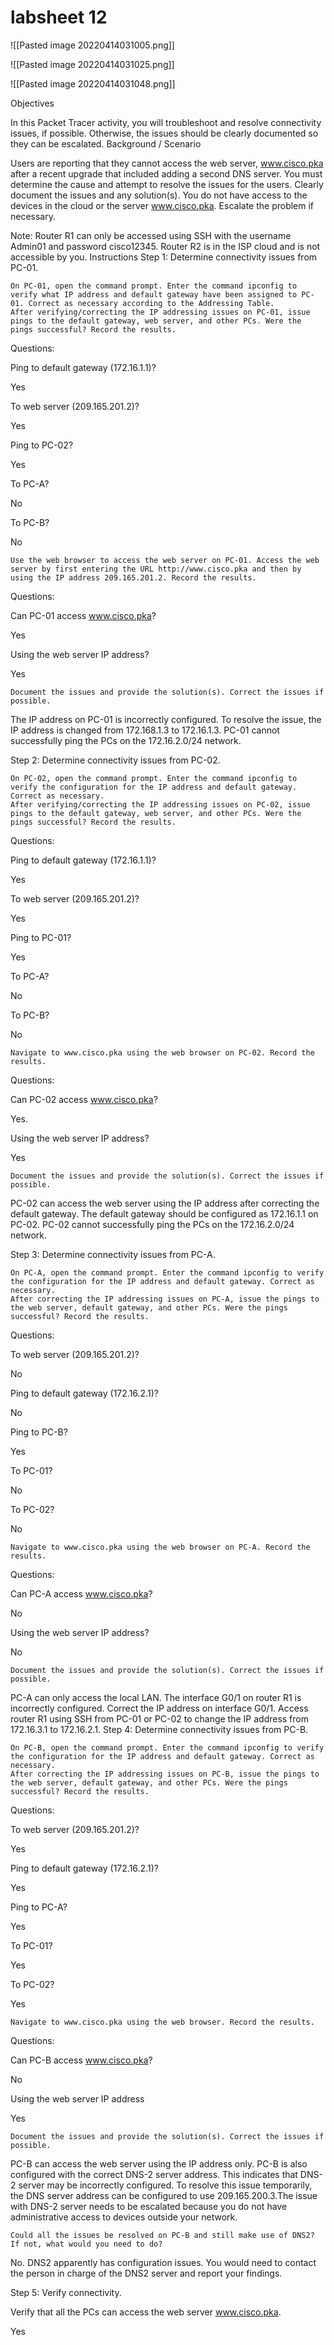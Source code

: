 # labsheet 12

![[Pasted image 20220414031005.png]]


![[Pasted image 20220414031025.png]]

![[Pasted image 20220414031048.png]]



Objectives

In this Packet Tracer activity, you will troubleshoot and resolve connectivity issues, if possible. Otherwise, the issues should be clearly documented so they can be escalated.
Background / Scenario

Users are reporting that they cannot access the web server, www.cisco.pka after a recent upgrade that included adding a second DNS server. You must determine the cause and attempt to resolve the issues for the users. Clearly document the issues and any solution(s). You do not have access to the devices in the cloud or the server www.cisco.pka. Escalate the problem if necessary.

Note: Router R1 can only be accessed using SSH with the username Admin01 and password cisco12345. Router R2 is in the ISP cloud and is not accessible by you.
Instructions
Step 1:  Determine connectivity issues from PC-01.

    On PC-01, open the command prompt. Enter the command ipconfig to verify what IP address and default gateway have been assigned to PC-01. Correct as necessary according to the Addressing Table.
    After verifying/correcting the IP addressing issues on PC-01, issue pings to the default gateway, web server, and other PCs. Were the pings successful? Record the results.

Questions:

Ping to default gateway (172.16.1.1)?


Yes

To web server (209.165.201.2)?


Yes

Ping to PC-02?


Yes

To PC-A?


No

To PC-B?


No

    Use the web browser to access the web server on PC-01. Access the web server by first entering the URL http://www.cisco.pka and then by using the IP address 209.165.201.2. Record the results.

Questions:

Can PC-01 access www.cisco.pka?


Yes

Using the web server IP address?


Yes

    Document the issues and provide the solution(s). Correct the issues if possible.

The IP address on PC-01 is incorrectly configured. To resolve the issue, the IP address is changed from 172.168.1.3 to 172.16.1.3. PC-01 cannot successfully ping the PCs on the 172.16.2.0/24 network.


Step 2:  Determine connectivity issues from PC-02.

    On PC-02, open the command prompt. Enter the command ipconfig to verify the configuration for the IP address and default gateway. Correct as necessary.
    After verifying/correcting the IP addressing issues on PC-02, issue pings to the default gateway, web server, and other PCs. Were the pings successful? Record the results.

Questions:

Ping to default gateway (172.16.1.1)?


Yes

To web server (209.165.201.2)?


Yes

Ping to PC-01?


Yes

To PC-A?


No

To PC-B?


No

    Navigate to www.cisco.pka using the web browser on PC-02. Record the results.

Questions:

Can PC-02 access www.cisco.pka?


Yes.

Using the web server IP address?


Yes

    Document the issues and provide the solution(s). Correct the issues if possible.

PC-02 can access the web server using the IP address after correcting the default gateway. The default gateway should be configured as 172.16.1.1 on PC-02. PC-02 cannot successfully ping the PCs on the 172.16.2.0/24 network.


Step 3:  Determine connectivity issues from PC-A.

    On PC-A, open the command prompt. Enter the command ipconfig to verify the configuration for the IP address and default gateway. Correct as necessary.
    After correcting the IP addressing issues on PC-A, issue the pings to the web server, default gateway, and other PCs. Were the pings successful? Record the results.

Questions:

To web server (209.165.201.2)?


No

Ping to default gateway (172.16.2.1)?


No

Ping to PC-B?


Yes

To PC-01?


No

To PC-02?


No

    Navigate to www.cisco.pka using the web browser on PC-A. Record the results.

Questions:

Can PC-A access www.cisco.pka?


No

Using the web server IP address?


No

    Document the issues and provide the solution(s). Correct the issues if possible.

PC-A can only access the local LAN. The interface G0/1 on router R1 is incorrectly configured. Correct the IP address on interface G0/1. Access router R1 using SSH from PC-01 or PC-02 to change the IP address from 172.16.3.1 to 172.16.2.1.
Step 4:  Determine connectivity issues from PC-B.

    On PC-B, open the command prompt. Enter the command ipconfig to verify the configuration for the IP address and default gateway. Correct as necessary.
    After correcting the IP addressing issues on PC-B, issue the pings to the web server, default gateway, and other PCs. Were the pings successful? Record the results.

Questions:

To web server (209.165.201.2)?


Yes

Ping to default gateway (172.16.2.1)?


Yes

Ping to PC-A?


Yes

To PC-01?


Yes

To PC-02?


Yes

    Navigate to www.cisco.pka using the web browser. Record the results.

Questions:

Can PC-B access www.cisco.pka?


No

Using the web server IP address


Yes

    Document the issues and provide the solution(s). Correct the issues if possible.

PC-B can access the web server using the IP address only. PC-B is also configured with the correct DNS-2 server address. This indicates that DNS-2 server may be incorrectly configured. To resolve this issue temporarily, the DNS server address can be configured to use 209.165.200.3.The issue with DNS-2 server needs to be escalated because you do not have administrative access to devices outside your network.

    Could all the issues be resolved on PC-B and still make use of DNS2? If not, what would you need to do?

No. DNS2 apparently has configuration issues. You would need to contact the person in charge of the DNS2 server and report your findings.

Step 5:  Verify connectivity.

Verify that all the PCs can access the web server www.cisco.pka.

Yes